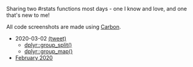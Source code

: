 Sharing two #rstats functions most days - one I know and love, and one that's new to me!

All code screenshots are made using [Carbon](https://carbon.now.sh/).


* 2020-03-02 [(tweet)](https://twitter.com/sharlagelfand/status/1234604638122520578)
    * [dplyr::group_split()](https://github.com/sharlagelfand/twofunctionsmostdays/tree/master/2020/03/02#dplyrgroup_split---i-know-this-one)
    * [dplyr::group_map()](https://github.com/sharlagelfand/twofunctionsmostdays/tree/master/2020/03/02#dplyrgroup_map---new-to-me)
* [February 2020](https://github.com/sharlagelfand/twofunctionsmostdays/tree/master/2020/02)
